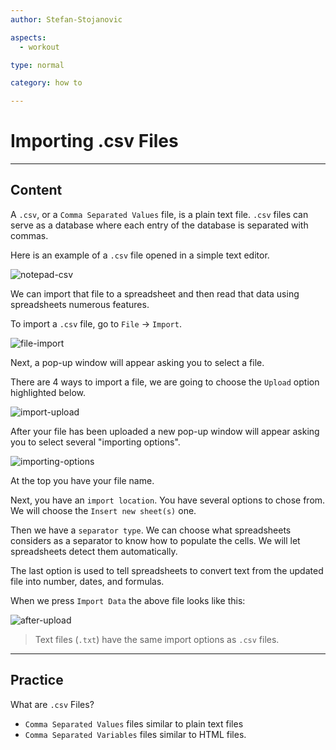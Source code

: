 ```yaml
---
author: Stefan-Stojanovic

aspects:
  - workout

type: normal

category: how to

---
```


# Importing .csv Files

---
## Content

A `.csv`, or a `Comma Separated Values` file, is a plain text file. `.csv` files can serve as a database where each entry of the database is separated with commas.

Here is an example of a `.csv` file opened in a simple text editor.

![notepad-csv](https://img.enkipro.com/e8dc00bb4c2a9f9162ed40cf73e7cb36.png)

We can import that file to a spreadsheet and then read that data using spreadsheets numerous features.

To import a `.csv` file, go to `File` -> `Import`.

![file-import](https://img.enkipro.com/d7e4bbcb1dacb3934fb5ab3d5e897fb1.png)

Next, a pop-up window will appear asking you to select a file.

There are 4 ways to import a file, we are going to choose the `Upload` option highlighted below.

![import-upload](https://img.enkipro.com/d6c8f6ac1212183882e7d929a4abffe6.png)

After your file has been uploaded a new pop-up window will appear asking you to select several "importing options".

![importing-options](https://img.enkipro.com/053cfc8767d2947d609ca814b1d1c569.png)

At the top you have your file name. 

Next, you have an `import location`. You have several options to chose from. We will choose the `Insert new sheet(s)` one.

Then we have a `separator type`. We can choose what spreadsheets considers as a separator to know how to populate the cells. We will let spreadsheets detect them automatically.

The last option is used to tell spreadsheets to convert text from the updated file into number, dates, and formulas.

When we press `Import Data` the above file looks like this:

![after-upload](https://img.enkipro.com/ba235a60faad5ec079d9015996be21bd.png)

> Text files (`.txt`) have the same import options as `.csv` files.

---
## Practice

What are `.csv` Files?

* `Comma Separated Values` files similar to plain text files
* `Comma Separated Variables` files similar to HTML files.

